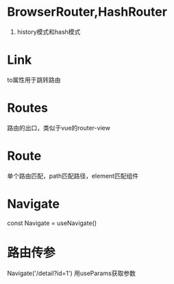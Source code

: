 # BrowserRouter,HashRouter
1. history模式和hash模式

# Link
to属性用于跳转路由

# Routes
路由的出口，类似于vue的router-view

# Route

单个路由匹配，path匹配路径，element匹配组件

# Navigate
const Navigate = useNavigate()

# 路由传参

Navigate('/detail?id=1') 用useParams获取参数
